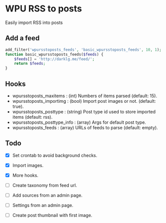 # WPU RSS to posts

Easily import RSS into posts

Add a feed
---

```php
add_filter('wpursstoposts_feeds', 'basic_wpursstoposts_feeds', 10, 1);
function basic_wpursstoposts_feeds($feeds) {
    $feeds[] = 'http://darklg.me/feed/';
    return $feeds;
}
```

Hooks
---

* wpursstoposts_maxitems : (int) Numbers of items parsed (default: 15).
* wpursstoposts_importimg : (bool) Import post images or not. (default: true).
* wpursstoposts_posttype : (string) Post type id used to store imported items (default: rss).
* wpursstoposts_posttype_info : (array) Args for default post type.
* wpursstoposts_feeds : (array) URLs of feeds to parse (default: empty).


Todo
---

* [x] Set crontab to avoid background checks.
* [x] Import images.
* [x] More hooks.
* [ ] Create taxonomy from feed url.
* [ ] Add sources from an admin page.
* [ ] Settings from an admin page.
* [ ] Create post thumbnail with first image.

